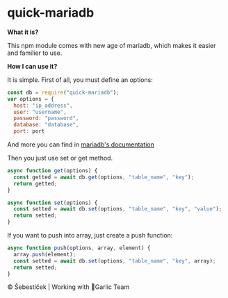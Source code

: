 # quick-mariadb
**What it is?**

This npm module comes with new age of mariadb, which makes it easier and familier to use.

**How I can use it?**

It is simple. First of all, you must define an options:
```js
const db = require("quick-mariadb");
var options = {
  host: "ip_address",
  user: "username",
  password: "password",
  database: "database",
  port: port
```
And more you can find in [mariadb's documentation](https://mariadb.com/kb/en/connector-nodejs-promise-api/#connection-options)

Then you just use set or get method.
```js
async function get(options) {
  const getted = await db.get(options, "table_name", "key");
  return getted;
}

async function set(options) {
  const setted = await db.set(options, "table_name", "key", "value");
  return setted;
}
```
If you want to push into array, just create a push function:
```js
async function push(options, array, element) {
  array.push(element);
  const setted = await db.set(options, "table_name", "key", array);
  return setted;
}
```

© Šebestíček | Working with 🧄Garlic Team
